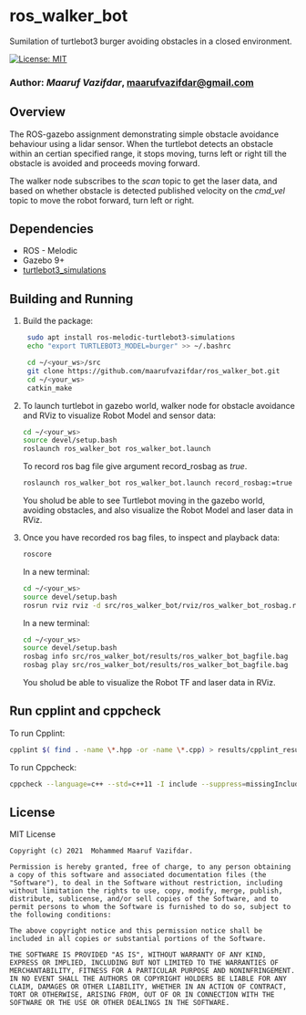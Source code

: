 # ros_walker_bot
Sumilation of turtlebot3 burger avoiding obstacles in a closed environment.

[![License: MIT](https://img.shields.io/badge/License-MIT-blue.svg)](https://opensource.org/licenses/MIT)

### **Author:** *Maaruf Vazifdar*, maarufvazifdar@gmail.com

## Overview
The ROS-gazebo assignment demonstrating simple obstacle avoidance behaviour using a lidar sensor. When the turtlebot detects an obstacle within an certian specified range, it stops moving, turns left or right till the obstacle is avoided and proceeds moving forward.

The walker node subscribes to the *scan* topic to get the laser data, and based on whether obstacle is detected published velocity on the *cmd_vel* topic to move the robot forward, turn left or right.

## Dependencies
- ROS - Melodic
- Gazebo 9+
- [turtlebot3_simulations](https://github.com/ROBOTIS-GIT/turtlebot3_simulations.git)


## Building and Running
1) Build the package: 
   ```bash
    sudo apt install ros-melodic-turtlebot3-simulations
    echo "export TURTLEBOT3_MODEL=burger" >> ~/.bashrc

    cd ~/<your_ws>/src
    git clone https://github.com/maarufvazifdar/ros_walker_bot.git
    cd ~/<your_ws>
    catkin_make
    ```

2) To launch turtlebot in gazebo world, walker node for obstacle avoidance and RViz to visualize Robot Model and sensor data:
    ```bash
    cd ~/<your_ws>
    source devel/setup.bash
    roslaunch ros_walker_bot ros_walker_bot.launch
    ```
    To record ros bag file give argument record_rosbag as *true*.
    ```bash
    roslaunch ros_walker_bot ros_walker_bot.launch record_rosbag:=true
    ```
    You sholud be able to see Turtlebot moving in the gazebo world, avoiding obstacles, and also visualize the Robot Model and laser data in RViz.

3) Once you have recorded ros bag files, to inspect and playback data:
    ```bash
    roscore
    ```
    In a new terminal:
    ```bash
    cd ~/<your_ws>
    source devel/setup.bash
    rosrun rviz rviz -d src/ros_walker_bot/rviz/ros_walker_bot_rosbag.rviz
    ```
    In a new terminal:
    ```bash
    cd ~/<your_ws>
    source devel/setup.bash
    rosbag info src/ros_walker_bot/results/ros_walker_bot_bagfile.bag
    rosbag play src/ros_walker_bot/results/ros_walker_bot_bagfile.bag 
    ```
    You sholud be able to visualize the Robot TF and laser data in RViz. 

## Run cpplint and cppcheck
To run Cpplint:
  ```bash
  cpplint $( find . -name \*.hpp -or -name \*.cpp) > results/cpplint_result.txt
  ```

To run Cppcheck:
  ```bash
  cppcheck --language=c++ --std=c++11 -I include --suppress=missingIncludeSystem  $( find . -name \*.hpp -or -name \*.cpp) > results/cppcheck_result.txt
  ```

## License
MIT License
```
Copyright (c) 2021  Mohammed Maaruf Vazifdar.

Permission is hereby granted, free of charge, to any person obtaining a copy of this software and associated documentation files (the "Software"), to deal in the Software without restriction, including without limitation the rights to use, copy, modify, merge, publish, distribute, sublicense, and/or sell copies of the Software, and to permit persons to whom the Software is furnished to do so, subject to the following conditions:

The above copyright notice and this permission notice shall be included in all copies or substantial portions of the Software.

THE SOFTWARE IS PROVIDED "AS IS", WITHOUT WARRANTY OF ANY KIND, EXPRESS OR IMPLIED, INCLUDING BUT NOT LIMITED TO THE WARRANTIES OF MERCHANTABILITY, FITNESS FOR A PARTICULAR PURPOSE AND NONINFRINGEMENT. IN NO EVENT SHALL THE AUTHORS OR COPYRIGHT HOLDERS BE LIABLE FOR ANY CLAIM, DAMAGES OR OTHER LIABILITY, WHETHER IN AN ACTION OF CONTRACT, TORT OR OTHERWISE, ARISING FROM, OUT OF OR IN CONNECTION WITH THE SOFTWARE OR THE USE OR OTHER DEALINGS IN THE SOFTWARE.
```
